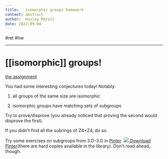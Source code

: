```yaml
---
title:   isomorphic groups homework
context: abstract
author:  Huxley Marvit
date: 2022-09-04
---
```


#ret #hw 

***

# [[isomorphic]] groups!
[the assignment](https://nuevaschool.instructure.com/courses/4390/assignments/72472)

You had some interesting conjectures today! Notably:

1) all groups of the same size are isomorphic

2) isomorphic groups have matching sets of subgroups

Try to prove/disprove (you already noticed that proving the second would disprove the first).

If you didn't find all the subrings of Z4×Z4, do so.

Try some exercises on subgroups from 3.D-3.G in [Pinter](https://nuevaschool.instructure.com/courses/4390/files/508418?wrap=1 "Pinter Abstract Algebra-1.pdf")  [![](https://nuevaschool.instructure.com/images/svg-icons/svg_icon_download.svg) Download Pinter](https://nuevaschool.instructure.com/courses/4390/files/508418/download?download_frd=1)(there are hard copies available in the library). Don't read ahead, though.
